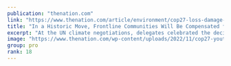 ```yaml
---
publication: "thenation.com"
link: "https://www.thenation.com/article/environment/cop27-loss-damage-compensation/"
title: "In a Historic Move, Frontline Communities Will Be Compensated for Climate Crisis Impacts"
excerpt: "At the UN climate negotiations, delegates celebrated the decision to create a mechanism by which developed countries will compensate developing countries for the havoc wreaked upon them by climate cha"
image: "https://www.thenation.com/wp-content/uploads/2022/11/cop27-youth-gt-img2.jpg"
group: pro
rank: 18
---
```


